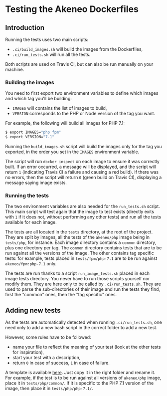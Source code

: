 # Testing the Akeneo Dockerfiles

## Introduction

Running the tests uses two main scripts:
- `.ci/build_images.sh` will build the images from the Dockerfiles,
- `.ci/run_tests.sh` will run all the tests.

Both scripts are used on Travis CI, but can also be run manually on your machine.

### Building the images

You need to first export two environment variables to define which images and which tag you'll be building:

- `IMAGES` will contains the list of images to build,
- `VERSION` corresponds to the PHP or Node version of the tag you want.

For example, the following will build all images for PHP 7.1:

```bash
$ export IMAGES="php fpm"
$ export VERSION="7.1"
```

Running the `build_images.sh` script will build the images only for the tag you exported, in the order you set in the `IMAGES` environment variable.

The script will run `docker inspect` on each image to ensure it was correctly built.
If an error occurred, a message will be displayed, and the script will return `1` (indicating Travis CI a failure and causing a red build).
If there was no errors, then the script will return `0` (green build on Travis CI), displaying a message saying image exists.

### Running the tests

The two environment variables are also needed for the `run_tests.sh` script.
This main script will test again that the image to test exists (directly exits with `1` if it does not, without performing any other tests) and run all the tests available for each image.

The tests are all located in the `tests` directory, at the root of the project. They are split by images, all the tests of the `akeneo/php` image being in `tests/php`, for instance.
Each image directory contains a `common` directory, plus one directory per tag. The `common` directory contains tests that are to be run against all the versions of the image.
The other contains tag specific tests: for example, tests placed in `tests/fpm/php-7.1` are to be run against `akeneo/fpm:php-7.1` only.

The tests are run thanks to a script `run_image_tests.sh` placed in each image tests directory. You never have to run those scripts yourself nor modify them. They are here only to be called by `.ci/run_tests.sh`.
They are used to parse the sub-directories of their image and run the tests they find, first the "common" ones, then the "tag specific" ones.

## Adding new tests

As the tests are automatically detected when running `.ci/run_tests.sh`, one need only to add a new bash script in the correct folder to add a new test.

However, some rules have to be followed:

- name your file to reflect the meaning of your test (look at the other tests for inspiration),
- start your test with a description,
- return `0` in case of success, `1` in case of failure.

A template is available [here](https://github.com/akeneo/Dockerfiles/blob/master/.ci/test_template.sh). Just copy it in the right folder and rename it.
For example, if the test is to be run against all versions of `akeneo/php` image, place it in `tests/php/common/`. If it is specific to the PHP 7.1 version of the image, then place it in `tests/php/php-7.1/`.
